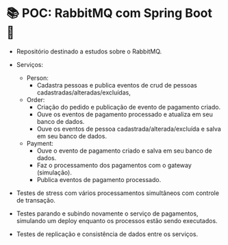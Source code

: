 # :books: POC: RabbitMQ com Spring Boot :rabbit:
 - Repositório destinado a estudos sobre o RabbitMQ.
 - Serviços:
    - Person:
        - Cadastra pessoas e publica eventos de crud de pessoas cadastradas/alteradas/excluídas,
    - Order: 
        - Criação do pedido e publicação de evento de pagamento criado.
        - Ouve os eventos de pagamento processado e atualiza em seu banco de dados.
        - Ouve os eventos de pessoa cadastrada/alterada/excluída e salva em seu banco de dados.
    - Payment: 
        - Ouve o evento de pagamento criado e salva em seu banco de dados.
        - Faz o processamento dos pagamentos com o gateway (simulação). 
        - Publica eventos de pagamento processado.
     
 - Testes de stress com vários processamentos simultâneos com controle de transação.
 - Testes parando e subindo novamente o serviço de pagamentos, simulando um deploy enquanto os processos estão sendo executados.
 - Testes de replicação e consistência de dados entre os serviços.
